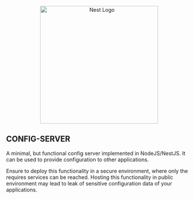 <p align="center">
  <a href="http://nestjs.com/" target="blank"><img src="https://nestjs.com/img/logo_text.svg" width="320" alt="Nest Logo" /></a>
</p>

## CONFIG-SERVER

A minimal, but functional config server implemented in NodeJS/NestJS. It can be used to provide configuration to other applications.

Ensure to deploy this functionality in a secure environment, where only the requires services can be reached. Hosting this functionality in public environment may lead to leak of sensitive configuration data of your applications.